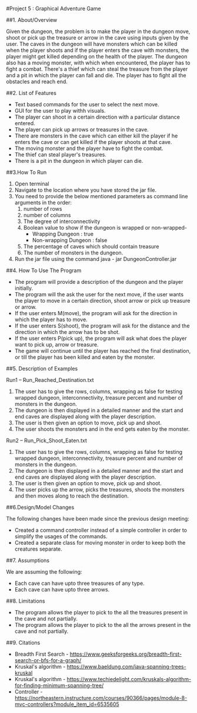 #Project 5 : Graphical Adventure Game

##1. About/Overview

Given the dungeon, the problem is to make the player in the dungeon move, shoot or pick up the treasure or arrow in the cave using inputs given by the user. The caves in the dungeon will have monsters which can be killed when the player shoots and if the player enters the cave with monsters, the player might get killed depending on the health of the player. The dungeon also has a moving monster, with which when encountered, the player has to fight a combat. There's a thief which can steal the treasure from the player and a pit in which the player can fall and die. The player has to fight all the obstacles and reach end.

##2. List of Features

* Text based commands for the user to select the next move.
* GUI for the user to play withh visuals.
* The player can shoot in a certain direction with a particular distance entered.
* The player can pick up arrows or treasures in the cave.
* There are monsters in the cave which can either kill the player if he enters the cave or can get killed if the player shoots at that cave.
* The moving monster and the player have to fight the combat.
* The thief can steal player's treasures.
* There is a pit in the dungeon in which player can die.

##3.How To Run

1. Open terminal
2. Navigate to the location where you have stored the jar file.
3. You need to provide the below mentioned parameters as command line arguments in the order:
    1. number of rows
    2. number of columns
    3. The degree of interconnectivity
    4. Boolean value to show if the  dungeon is wrapped or non-wrapped-
        * Wrapping Dungeon : true
        * Non-wrapping Dungeon : false
    5. The percentage of caves which should contain treasure
    6. The number of monsters in the dungeon.
4. Run the jar file using the
   command java - jar DungeonController.jar <numOfRows> <numOfColumns> <interconnectivity> <percentOfCavesToConatinTreasure> <isDungeonWrapping>

##4. How To Use The Program

* The program will provide a description of the dungeon and the player initially.
* The program will the ask the user for the next move, if the user wants the player to move in a certain direction, shoot arrow or pick up treasure or arrow.
* If the user enters M(move), the program will ask for the direction in which the player has to move.
* If the user enters S(shoot), the program will ask for the distance and the direction in which the arrow has to be shot.
* If the user enters P(pick up), the program will ask what does the player want to pick up, arrow or treasure.
* The game will continue until the player has reached the final destination, or till the player has been killed and eaten by the monster.


##5. Description of Examples

Run1 – Run_Reached_Destination.txt

1. The user has to give the rows, columns, wrapping as false for testing wrapped dungeon, interconnectivity, treasure percent and number of monsters in the dungeon.
2. The dungeon is then displayed in a detailed manner and the start and end caves are displayed along with the player description.
3. The user is then given an option to move, pick up and shoot.
4. The user shoots the monsters and in the end gets eaten by the monster.

Run2 – Run_Pick_Shoot_Eaten.txt
1. The user has to give the rows, columns, wrapping as false for testing wrapped dungeon, interconnectivity, treasure percent and number of monsters in the dungeon.
2. The dungeon is then displayed in a detailed manner and the start and end caves are displayed along with the player description.
3. The user is then given an option to move, pick up and shoot.
4. The user picks up the arrow, picks the treasures, shoots the monsters and then moves along to reach the destination.



##6.Design/Model Changes

The following changes have been made since the previous design meeting:

* Created a command controller instead of a simple controller in order to simplify the usages of the commands.
* Created a separate class for moving monster in order to keep both the creatures separate.


##7. Assumptions

We are assuming the following:

* Each cave can have upto three treasures of any type.
* Each cave can have upto three arrows.

##8. Limitations

* The program allows the player to pick to the all the treasures present in the cave and not partially.
* The program allows the player to pick to the all the arrows present in the cave and not partially.

##9. Citations

* Breadth First Search - https://www.geeksforgeeks.org/breadth-first-search-or-bfs-for-a-graph/
* Kruskal's algorithm - https://www.baeldung.com/java-spanning-trees-kruskal
* Kruskal's algorithm - https://www.techiedelight.com/kruskals-algorithm-for-finding-minimum-spanning-tree/
* Controller - https://northeastern.instructure.com/courses/90366/pages/module-8-mvc-controllers?module_item_id=6535605

